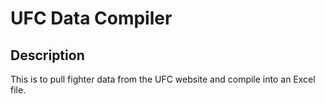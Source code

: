 # UFC Data Compiler

<h2> Description </h2>
This is to pull fighter data from the UFC website and compile into an Excel file.